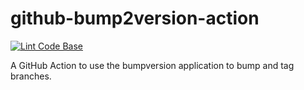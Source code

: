 # github-bump2version-action

[![Lint Code Base](https://github.com/fernandoTorresan/github-bump2version-action/actions/workflows/lint.yml/badge.svg?branch=main)](https://github.com/fernandoTorresan/github-bump2version-action/actions/workflows/lint.yml)

A GitHub Action to use the bumpversion application to bump and tag branches.
